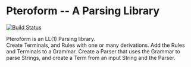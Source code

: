 Pteroform -- A Parsing Library
==========

[![Build Status](https://travis-ci.org/profolsen/pteroform.svg?branch=master)](https://travis-ci.org/profolsen/pteroform)

Pteroform is an LL(1) Parsing library.  
Create Terminals, and Rules with one or many derivations.
Add the Rules and Terminals to a Grammar.
Create a Parser that uses the Grammar to parse Strings,
and create a Term from an input String and the Parser.

